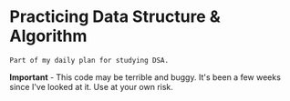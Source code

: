 # Practicing Data Structure & Algorithm


```
Part of my daily plan for studying DSA.
```
**Important** - This code may be terrible and buggy. It's been a few weeks since I've looked at it. Use at your own risk.
